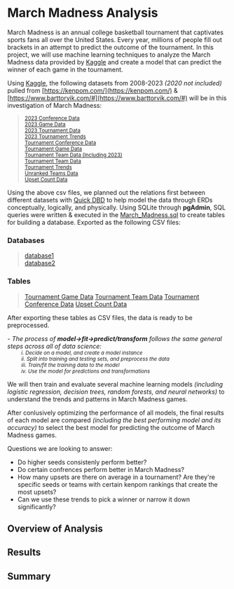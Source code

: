 # March Madness Analysis
March Madness is an annual college basketball tournament that captivates sports fans all over the United States. Every year, millions of people fill out brackets in an attempt to predict the outcome of the tournament. In this project, we will use machine learning techniques to analyze the March Madness data provided by [Kaggle](https://www.kaggle.com/) and create a model that can predict the winner of each game in the tournament.

Using [Kaggle](https://www.kaggle.com/), the following datasets from 2008-2023 *(2020 not included)* pulled from [https://kenpom.com/](https://kenpom.com/) & [https://www.barttorvik.com/#](https://www.barttorvik.com/#) will be in this investigation of March Madness:  
> <sub>[2023 Conference Data](https://github.com/smabernathy27/Final_Project/blob/main/CSV/2023%20Conference%20Data.csv)</sub>  
> <sub>[2023 Game Data](https://github.com/smabernathy27/Final_Project/blob/main/CSV/2023%20Game%20Data.csv)</sub>  
> <sub>[2023 Tournament Data](https://github.com/smabernathy27/Final_Project/blob/main/CSV/2023%20Tournament%20Data.csv)</sub>  
> <sub>[2023 Tournament Trends](https://github.com/smabernathy27/Final_Project/blob/main/CSV/2023%20Tournament%20Trends.csv)</sub>  
> <sub>[Tournament Conference Data](https://github.com/smabernathy27/Final_Project/blob/main/CSV/Tournament%20Conference%20Data.csv)</sub>  
> <sub>[Tournament Game Data](https://github.com/smabernathy27/Final_Project/blob/main/CSV/Tournament%20Game%20Data.csv)</sub>   
> <sub>[Tournament Team Data (Including 2023)](https://github.com/smabernathy27/Final_Project/blob/main/CSV/Tournament%20Team%20Data%20(Including%202023).csv)</sub>  
> <sub>[Tournament Team Data](https://github.com/smabernathy27/Final_Project/blob/main/CSV/Tournament%20Team%20Data.csv)</sub>  
> <sub>[Tournament Trends](https://github.com/smabernathy27/Final_Project/blob/main/CSV/Tournament%20Trends.csv)</sub>  
> <sub>[Unranked Teams Data](https://github.com/smabernathy27/Final_Project/blob/main/CSV/Unranked%20Teams%20Data.csv)</sub>  
> <sub>[Upset Count Data](https://github.com/smabernathy27/Final_Project/blob/main/CSV/Upset%20Count%20Data.csv)</sub>  


Using the above csv files, we planned out the relations first between different datasets with [Quick DBD](https://www.quickdatabasediagrams.com/) to help model the data through ERDs conceptually, logically, and physically. Using SQLite through **pgAdmin**, SQL queries were written & executed in the [March_Madness.sql]() to create tables for building a database. Exported as the following CSV files:  
### Databases 
> [database1](https://github.com/smabernathy27/Final_Project/blob/main/)  
> [database2](https://github.com/smabernathy27/Final_Project/blob/main/)  
### Tables
> [Tournament Game Data](https://github.com/smabernathy27/Final_Project/blob/main/)
> [Tournament Team Data](https://github.com/smabernathy27/Final_Project/blob/main/)
> [Tournament Conference Data](https://github.com/smabernathy27/Final_Project/blob/main/)
> [Upset Count Data](https://github.com/smabernathy27/Final_Project/blob/main/)

After exporting these tables as CSV files, the data is ready to be preprocessed.   

 *- The process of **model->fit->predict/transform** follows the same general steps across all of data science:*   
  <sub>&ensp;&thinsp;&ensp;&thinsp;&ensp;&thinsp;&ensp;&thinsp;*i. Decide on a model, and create a model instance  
  &ensp;&thinsp;&ensp;&thinsp;&ensp;&thinsp;&ensp;&thinsp;ii. Split into training and testing sets, and preprocess the data  
  &ensp;&thinsp;&ensp;&thinsp;&ensp;&thinsp;&ensp;&thinsp;iii. Train/fit the training data to the model  
  &ensp;&thinsp;&ensp;&thinsp;&ensp;&thinsp;&ensp;&thinsp;iv. Use the model for predictions and transformations*</sub>  

We will then train and evaluate several machine learning models *(including logistic regression, decision trees, random forests, and neural networks)* to understand the trends and patterns in March Madness games.   

After conlusively optimizing the performance of all models, the final results of each model are compared *(including the best performing model and its accuracy)* to select the best model for predicting the outcome of March Madness games. 

Questions we are looking to answer:
- Do higher seeds consistenly perform better?
- Do certain confrences perform better in March Madness?
- How many upsets are there on average in a tournament? Are they're specific seeds or teams with certain kenpom rankings that create the most upsets?
- Can we use these trends to pick a winner or narrow it down significantly?
## Overview of Analysis

## Results

## Summary
